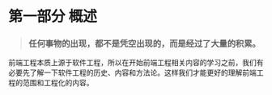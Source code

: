 # 第一部分 概述

> ### 任何事物的出现，都不是凭空出现的，而是经过了大量的积累。

前端工程本质上源于软件工程，所以在开始前端工程相关内容的学习之前，我们有必要先了解一下软件工程的历史、内容和方法论。这样我们才能更好的理解前端工程的范围和工程化的内容。




